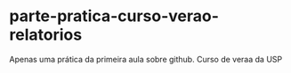 # parte-pratica-curso-verao-relatorios
Apenas uma prática da primeira aula sobre github.
Curso de veraa da USP
